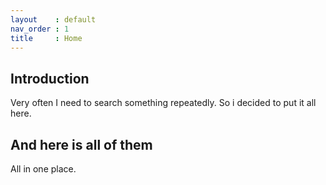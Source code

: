 ```yaml
---
layout    : default
nav_order : 1
title     : Home
---
```


## Introduction

Very often I need to search something repeatedly.
So i decided to put it all here.

## And here is all of them

All in one place.
